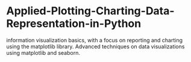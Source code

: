 # Applied-Plotting-Charting-Data-Representation-in-Python



information visualization basics, with a focus on reporting and charting using the matplotlib library. 
Advanced techniques on data visualizations using matplotlib and seaborn.
